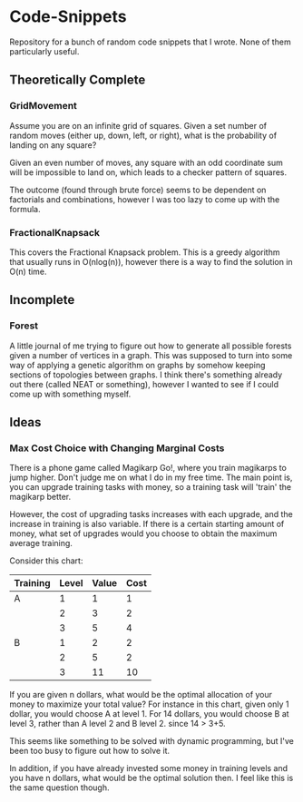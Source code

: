 # Code-Snippets

Repository for a bunch of random code snippets that I wrote. None of them particularly useful.

## Theoretically Complete

### GridMovement

Assume you are on an infinite grid of squares. Given a set number of random moves (either up, down, left, or right), what is the probability of landing on any square?

Given an even number of moves, any square with an odd coordinate sum will be impossible to land on, which leads to a checker pattern of squares.

The outcome (found through brute force) seems to be dependent on factorials and combinations, however I was too lazy to come up with the formula.

### FractionalKnapsack

This covers the Fractional Knapsack problem. This is a greedy algorithm that usually runs in O(nlog(n)), however there is a way to find the solution in O(n) time.

## Incomplete

### Forest

A little journal of me trying to figure out how to generate all possible forests given a number of vertices in a graph. This was supposed to turn into some way of applying a genetic algorithm on graphs by somehow keeping sections of topologies between graphs. I think there's something already out there (called NEAT or something), however I wanted to see if I could come up with something myself.

## Ideas

### Max Cost Choice with Changing Marginal Costs

There is a phone game called Magikarp Go!, where you train magikarps to jump higher. Don't judge me on what I do in my free time. The main point is, you can upgrade training tasks with money, so a training task will 'train' the magikarp better.

However, the cost of upgrading tasks increases with each upgrade, and the increase in training is also variable. If there is a certain starting amount of money, what set of upgrades would you choose to obtain the maximum average training.

Consider this chart:

| Training | Level | Value | Cost |
|----------|-------|-------|------|
| A        | 1     | 1     | 1    |
|          | 2     | 3     | 2    |
|          | 3     | 5     | 4    |
| B        | 1     | 2     | 2    |
|          | 2     | 5     | 2    |
|          | 3     | 11    | 10   |

If you are given n dollars, what would be the optimal allocation of your money to maximize your total value? For instance in this chart, given only 1 dollar, you would choose A at level 1. For 14 dollars, you would choose B at level 3, rather than A level 2 and B level 2. since 14 > 3+5.

This seems like something to be solved with dynamic programming, but I've been too busy to figure out how to solve it.

In addition, if you have already invested some money in training levels and you have n dollars, what would be the optimal solution then. I feel like this is the same question though.









